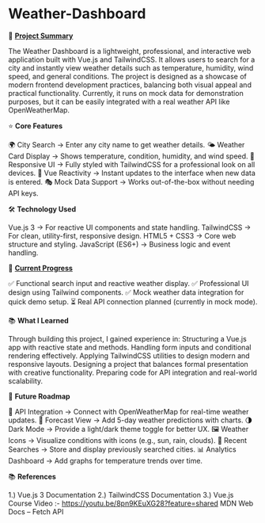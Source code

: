 # Weather-Dashboard
📖 <u>**Project Summary**</u>

The Weather Dashboard is a lightweight, professional, and interactive web application built with Vue.js and TailwindCSS. It allows users to search for a city and instantly view weather details such as temperature, humidity, wind speed, and general conditions. The project is designed as a showcase of modern frontend development practices, balancing both visual appeal and practical functionality. Currently, it runs on mock data for demonstration purposes, but it can be easily integrated with a real weather API like OpenWeatherMap.

⭐ **Core Features**

🌍 City Search → Enter any city name to get weather details.
🌤 Weather Card Display → Shows temperature, condition, humidity, and wind speed.
📱 Responsive UI → Fully styled with TailwindCSS for a professional look on all devices.
🔄 Vue Reactivity → Instant updates to the interface when new data is entered.
🎭 Mock Data Support → Works out-of-the-box without needing API keys.

🛠 **Technology Used**

Vue.js 3 → For reactive UI components and state handling.
TailwindCSS → For clean, utility-first, responsive design.
HTML5 + CSS3 → Core web structure and styling.
JavaScript (ES6+) → Business logic and event handling.

📌 <u>**Current Progress**</u>

✅ Functional search input and reactive weather display.
✅ Professional UI design using Tailwind components.
✅ Mock weather data integration for quick demo setup.
⏳ Real API connection planned (currently in mock mode).

📚 **What I Learned**

Through building this project, I gained experience in:
Structuring a Vue.js app with reactive state and methods.
Handling form inputs and conditional rendering effectively.
Applying TailwindCSS utilities to design modern and responsive layouts.
Designing a project that balances formal presentation with creative functionality.
Preparing code for API integration and real-world scalability.

🚀 **Future Roadmap**

🔗 API Integration → Connect with OpenWeatherMap for real-time weather updates.
📅 Forecast View → Add 5-day weather predictions with charts.
🌗 Dark Mode → Provide a light/dark theme toggle for better UX.
🖼 Weather Icons → Visualize conditions with icons (e.g., sun, rain, clouds).
💾 Recent Searches → Store and display previously searched cities.
📊 Analytics Dashboard → Add graphs for temperature trends over time.

📚 **References**

1.) Vue.js 3 Documentation
2.) TailwindCSS Documentation
3.) Vue.js Course Video :- https://youtu.be/8pn9KEuXG28?feature=shared
MDN Web Docs – Fetch API
